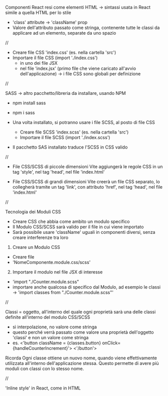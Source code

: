 Componenti React resi come elementi HTML -> sintassi usata in React simile a quella HTML per lo stile
- 'class' attribute -> 'className' prop
- Valore dell'attributo passato come stringa, contenente tutte le classi da applicare ad un elemento, separate da uno spazio

//

- Creare file CSS 'index.css' (es. nella cartella 'src')
- Importare il file CSS (import './index.css')
  - in uno dei file JSX 
  - nel file 'index.jsx' (primo file che viene caricato all'avvio dell'applicazione) -> i file CSS sono globali per definizione

//

SASS -> altro pacchetto/libreria da installare, usando NPM
- npm install sass
- npm i sass

- Una volta installato, si potranno usare i file SCSS, al posto di file CSS
  - Creare file SCSS 'index.scss' (es. nella cartella 'src')
  - Importare il file SCSS (import './index.scss')

- Il pacchetto SAS installato traduce l'SCSS in CSS valido

//

- File CSS/SCSS di piccole dimensioni
Vite aggiungerà le regole CSS in un tag 'style', nel tag 'head', nel file 'index.html'

- File CSS/SCSS di grandi dimensioni
Vite creerà un file CSS separato, lo collegherà tramite un tag 'link', con attributo 'href', nel tag 'head', nel file 'index.html'

//

Tecnologia dei Moduli CSS
- Creare CSS che abbia come ambito un modulo specifico
- Il Modulo CSS/SCSS sarà valido per il file in cui viene importato 
- Sarà possibile usare 'className' uguali in componenti diversi, senza creare interferenze tra loro

1. Creare un Modulo CSS
  - Creare file 
  - 'NomeComponente.module.css/scss'

2. Importare il modulo nel file JSX di interesse
  - 'import "./Counter.module.scss" 
  - importare anche qualcosa di specifico dal Modulo, ad esempio le classi -> 'import classes from "./Counter.module.scss"'

//

Classi = oggetto, all'interno del quale ogni proprietà sarà una delle classi definite all'interno del modulo CSS/SCSS
  - sì interpolazione, no valore come stringa 
  - questo perché verrà passato come valore una proprietà dell'oggetto 'classi' e non un valore come stringa
  - es. <'button className = {classes.button} onClick={handleCounterIncrement}'> <'/button'>

Ricorda
Ogni classe ottiene un nuovo nome, quando viene effettivamente utilizzata all'interno dell'applicazione stessa.
Questo permette di avere più moduli con classi con lo stesso nome.

//

'Inline style' in React, come in HTML 

